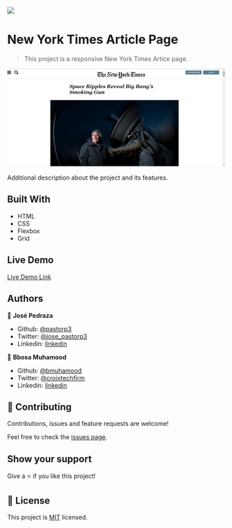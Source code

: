 ![](https://img.shields.io/badge/Microverse-blueviolet)

# New York Times Article Page

> This project is a responsive New York Times Artice page.

![screenshot](./images/screenshot.png)

Additional description about the project and its features.

## Built With

- HTML
- CSS
- Flexbox
- Grid

## Live Demo

[Live Demo Link](http://jonathastavares.github.io/Youtube-Page)

## Authors

👤 **José Pedraza**

- Github: [@pastorp3](https://github.com/pastorp3)
- Twitter: [@jose_pastorp3](https://twitter.com/jose_pastorp3)
- Linkedin: [linkedin](https://www.linkedin.com/in/jos%C3%A9-pedraza-acevedo-ab700a1a9/)

👤 **Bbosa Muhamood**

- Github: [@bmuhamood](https://github.com/bmuhamood)
- Twitter: [@croixtechfirm](https://twitter.com/croixtechfirm)
- Linkedin: [linkedin](https://www.linkedin.com/in/bbosa-muhamood-06845576/)

## 🤝 Contributing

Contributions, issues and feature requests are welcome!

Feel free to check the [issues page](https://github.com/pastorp3/Positioning-and-Floating-Elements/issues).

## Show your support

Give a ⭐️ if you like this project!

## 📝 License

This project is [MIT](lic.url) licensed.
